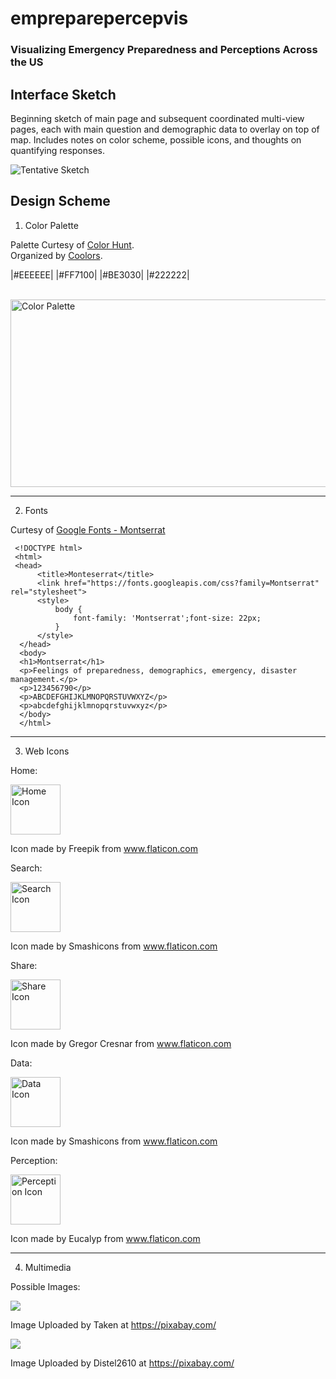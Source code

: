 # empreparepercepvis

### Visualizing Emergency Preparedness and Perceptions Across the US

## Interface Sketch

Beginning sketch of main page and subsequent coordinated multi-view pages, each with main question and demographic data to overlay on top of map. Includes notes on color scheme, possible icons, and thoughts on quantifying responses.

![Tentative Sketch](https://github.com/cshookabaricia/empreparepercepvis/blob/master/img/interfacesketch.png)

## Design Scheme

1. Color Palette

Palette Curtesy of [Color Hunt](http://colorhunt.co/c/118847).<br>
Organized by [Coolors](https://coolors.co/eeeeee-ff7100-be3030-222222-0f130d).

|#EEEEEE|
|#FF7100|
|#BE3030|
|#222222|

<br>
<img src="img/colorpalette.png" alt="Color Palette" width="600" height="300")
</br>

_________


2. Fonts

Curtesy of [Google Fonts - Montserrat](https://fonts.google.com/?query=monte&selection.family=Montserrat)

```
 <!DOCTYPE html>
 <html>
 <head>
      <title>Monteserrat</title>
      <link href="https://fonts.googleapis.com/css?family=Montserrat" rel="stylesheet">
      <style>
          body {
              font-family: 'Montserrat';font-size: 22px;
          }
      </style>
  </head>
  <body>
  <h1>Montserrat</h1>
  <p>Feelings of preparedness, demographics, emergency, disaster management.</p>
  <p>123456790</p>
  <p>ABCDEFGHIJKLMNOPQRSTUVWXYZ</p>
  <p>abcdefghijklmnopqrstuvwxyz</p>
  </body>
  </html>
```
_________

3. Web Icons

Home: 

<img src="assets/flaticoncollection/svgicons/001-home.svg" alt="Home Icon" width="80" height="80">

Icon made by Freepik from www.flaticon.com

Search: 

<img src="assets/flaticoncollection/svgicons/004-graph.svg" alt="Search Icon" width="80" height="80">

Icon made by Smashicons from www.flaticon.com

Share:

<img src="assets/flaticoncollection/svgicons/003-share.svg" alt="Share Icon" width="80" height="80">

Icon made by Gregor Cresnar from www.flaticon.com

Data: 

<img src="assets/flaticoncollection/svgicons/002-folder.svg" alt="Data Icon" width="80" height="80">

Icon made by Smashicons from www.flaticon.com

Perception: 

<img src="assets/flaticoncollection/svgicons/006-perception.svg" alt="Perception Icon" width="80" height="80">

Icon made by Eucalyp from www.flaticon.com


_________

4. Multimedia

Possible Images:

<img src="img/cooling-tower-taken.jpg">

Image Uploaded by Taken at https://pixabay.com/

<img src="img/sand-bags-distel2610.jpg">

Image Uploaded by Distel2610 at https://pixabay.com/
